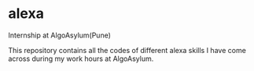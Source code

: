 # alexa
Internship at AlgoAsylum(Pune)

This repository contains all the codes of different alexa skills I have come across during my work hours at AlgoAsylum.


